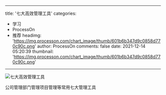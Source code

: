 
---
title: '七大高效管理工具'
categories: 
 - 学习
 - ProcessOn
 - 推荐
headimg: 'https://img.processon.com/chart_image/thumb/601b6b347d9c0858d770c90c.png'
author: ProcessOn
comments: false
date: 2021-12-14 05:20:39
thumbnail: 'https://img.processon.com/chart_image/thumb/601b6b347d9c0858d770c90c.png'
---

<div>   
<img class="thumb" alt="七大高效管理工具" src="https://img.processon.com/chart_image/thumb/601b6b347d9c0858d770c90c.png" referrerpolicy="no-referrer">
<p>公司管理部门管理项目管理等常用七大管理工具</p>  
</div>
            